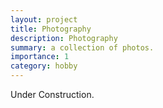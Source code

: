 ```yaml
---
layout: project
title: Photography
description: Photography
summary: a collection of photos.
importance: 1
category: hobby
---
```


Under Construction.